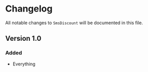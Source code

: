 # Changelog

All notable changes to `SmsDiscount` will be documented in this file.

## Version 1.0

### Added
- Everything
